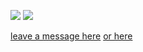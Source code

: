![](https://64.media.tumblr.com/a8df0b71728311ba7ba6ca02c32e4c1b/a41334886b4d8134-8f/s100x200/91499abdb29d7d1817fae4d239d6fc51bb866f75.pnj) ![](https://64.media.tumblr.com/4807d53b3502335dee1ef7198a9d5719/a41334886b4d8134-4f/s100x200/f7c948d8ea0dc5c972a4da2722bbc2b238562e95.pnj)

 [leave a message here](https://sparkler.cc/@parasite)
 [or here](https://my.cbox.ws/kunizai)
